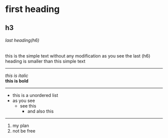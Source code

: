 # first heading

## h3

###### last heading(h6)


this is the simple text without any modification as you see the last (h6) heading is smaller than this simple text

---

*this is italic*<br>
**this is bold**<br>

---

* this is a unordered list
* as you see
    * see this 
        * and also this 

---

1. my plan
2. not be free